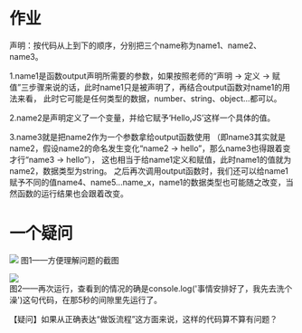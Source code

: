 # 作业
声明：按代码从上到下的顺序，分别把三个name称为name1、name2、name3。

1.name1是函数output声明所需要的参数，如果按照老师的“声明 → 定义 → 赋值”三步骤来说的话，此时name1只是被声明了，再结合output函数对name1的用法来看，
  此时它可能是任何类型的数据，number、string、object...都可以。
  
2.name2是声明定义了一个变量，并给它赋予‘Hello,JS’这样一个具体的值。

3.name3就是把name2作为一个参数拿给output函数使用
（即name3其实就是name2，假设name2的命名发生变化“name2 → hello”，那么name3也得跟着变才行“name3 → hello”），
 这也相当于给name1定义和赋值，此时name1的值就为name2，数据类型为string。
 之后再次调用output函数时，我们还可以给name1赋予不同的值name4、name5...name_x，name1的数据类型也可能随之改变，当然函数的运行结果也会跟着改变。

# 一个疑问
![](https://ws4.sinaimg.cn/large/006tKfTcgy1fiw3dc9v1dj31kw0w14qp.jpg)
图1——方便理解问题的截图

![](http://ww2.sinaimg.cn/large/006tKfTcgy1fiw39xr971j30m805s0tz.jpg)
<br />图2——再次运行，查看到的情况的确是console.log('事情安排好了，我先去洗个澡')这句代码，在那5秒的间隙里先运行了。

【疑问】如果从正确表达“做饭流程”这方面来说，这样的代码算不算有问题？
